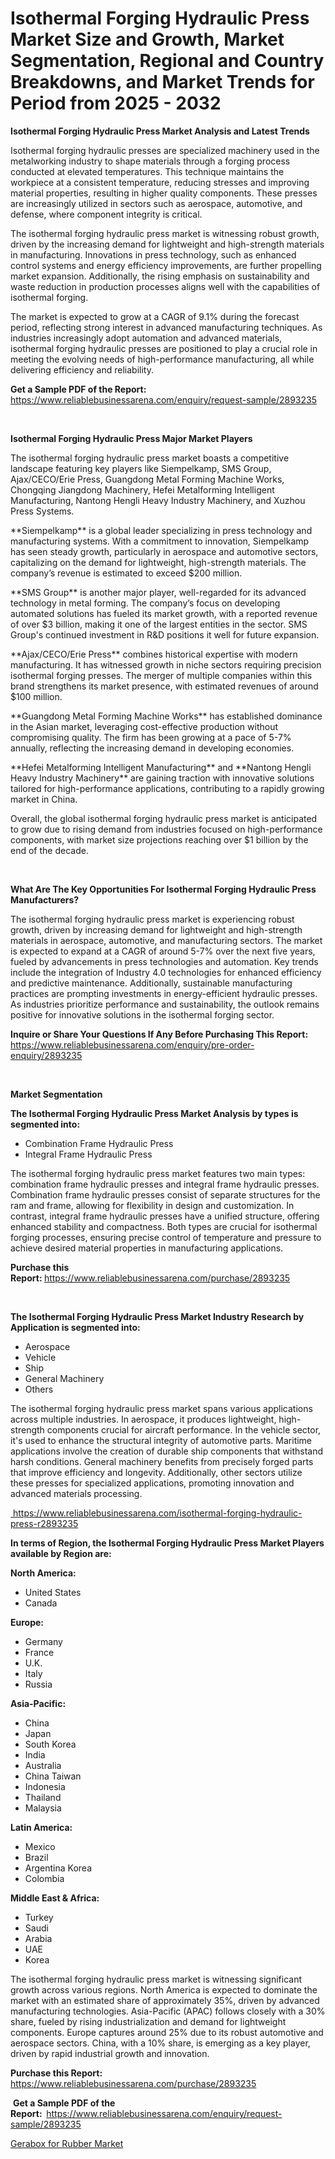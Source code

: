 <p><h1>Isothermal Forging Hydraulic Press Market Size and Growth, Market Segmentation, Regional and Country Breakdowns, and Market Trends for Period from 2025 -  2032</h1></p><p><strong>Isothermal Forging Hydraulic Press Market Analysis and Latest Trends</strong></p>
<p><p>Isothermal forging hydraulic presses are specialized machinery used in the metalworking industry to shape materials through a forging process conducted at elevated temperatures. This technique maintains the workpiece at a consistent temperature, reducing stresses and improving material properties, resulting in higher quality components. These presses are increasingly utilized in sectors such as aerospace, automotive, and defense, where component integrity is critical.</p><p>The isothermal forging hydraulic press market is witnessing robust growth, driven by the increasing demand for lightweight and high-strength materials in manufacturing. Innovations in press technology, such as enhanced control systems and energy efficiency improvements, are further propelling market expansion. Additionally, the rising emphasis on sustainability and waste reduction in production processes aligns well with the capabilities of isothermal forging.</p><p>The market is expected to grow at a CAGR of 9.1% during the forecast period, reflecting strong interest in advanced manufacturing techniques. As industries increasingly adopt automation and advanced materials, isothermal forging hydraulic presses are positioned to play a crucial role in meeting the evolving needs of high-performance manufacturing, all while delivering efficiency and reliability.</p></p>
<p><strong>Get a Sample PDF of the Report:&nbsp;</strong> <a href="https://www.reliablebusinessarena.com/enquiry/request-sample/2893235?utm_campaign=1892&utm_medium=2&utm_source=Github&utm_content=ia&utm_term=15032025&utm_id=isothermal-forging-hydraulic-press">https://www.reliablebusinessarena.com/enquiry/request-sample/2893235</a></p>
<p>&nbsp;</p>
<p><strong>Isothermal Forging Hydraulic Press Major Market Players</strong></p>
<p><p>The isothermal forging hydraulic press market boasts a competitive landscape featuring key players like Siempelkamp, SMS Group, Ajax/CECO/Erie Press, Guangdong Metal Forming Machine Works, Chongqing Jiangdong Machinery, Hefei Metalforming Intelligent Manufacturing, Nantong Hengli Heavy Industry Machinery, and Xuzhou Press Systems.</p><p>**Siempelkamp** is a global leader specializing in press technology and manufacturing systems. With a commitment to innovation, Siempelkamp has seen steady growth, particularly in aerospace and automotive sectors, capitalizing on the demand for lightweight, high-strength materials. The company’s revenue is estimated to exceed $200 million.</p><p>**SMS Group** is another major player, well-regarded for its advanced technology in metal forming. The company’s focus on developing automated solutions has fueled its market growth, with a reported revenue of over $3 billion, making it one of the largest entities in the sector. SMS Group's continued investment in R&D positions it well for future expansion.</p><p>**Ajax/CECO/Erie Press** combines historical expertise with modern manufacturing. It has witnessed growth in niche sectors requiring precision isothermal forging presses. The merger of multiple companies within this brand strengthens its market presence, with estimated revenues of around $100 million.</p><p>**Guangdong Metal Forming Machine Works** has established dominance in the Asian market, leveraging cost-effective production without compromising quality. The firm has been growing at a pace of 5-7% annually, reflecting the increasing demand in developing economies.</p><p>**Hefei Metalforming Intelligent Manufacturing** and **Nantong Hengli Heavy Industry Machinery** are gaining traction with innovative solutions tailored for high-performance applications, contributing to a rapidly growing market in China.</p><p>Overall, the global isothermal forging hydraulic press market is anticipated to grow due to rising demand from industries focused on high-performance components, with market size projections reaching over $1 billion by the end of the decade.</p></p>
<p>&nbsp;</p>
<p><strong>What Are The Key Opportunities For Isothermal Forging Hydraulic Press Manufacturers?</strong></p>
<p><p>The isothermal forging hydraulic press market is experiencing robust growth, driven by increasing demand for lightweight and high-strength materials in aerospace, automotive, and manufacturing sectors. The market is expected to expand at a CAGR of around 5-7% over the next five years, fueled by advancements in press technologies and automation. Key trends include the integration of Industry 4.0 technologies for enhanced efficiency and predictive maintenance. Additionally, sustainable manufacturing practices are prompting investments in energy-efficient hydraulic presses. As industries prioritize performance and sustainability, the outlook remains positive for innovative solutions in the isothermal forging sector.</p></p>
<p><strong>Inquire or Share Your Questions If Any Before Purchasing This Report:</strong> <a href="https://www.reliablebusinessarena.com/enquiry/pre-order-enquiry/2893235?utm_campaign=1892&utm_medium=2&utm_source=Github&utm_content=ia&utm_term=15032025&utm_id=isothermal-forging-hydraulic-press">https://www.reliablebusinessarena.com/enquiry/pre-order-enquiry/2893235</a></p>
<p>&nbsp;</p>
<p><strong>Market Segmentation</strong></p>
<p><strong>The Isothermal Forging Hydraulic Press Market Analysis by types is segmented into:</strong></p>
<p><ul><li>Combination Frame Hydraulic Press</li><li>Integral Frame Hydraulic Press</li></ul></p>
<p><p>The isothermal forging hydraulic press market features two main types: combination frame hydraulic presses and integral frame hydraulic presses. Combination frame hydraulic presses consist of separate structures for the ram and frame, allowing for flexibility in design and customization. In contrast, integral frame hydraulic presses have a unified structure, offering enhanced stability and compactness. Both types are crucial for isothermal forging processes, ensuring precise control of temperature and pressure to achieve desired material properties in manufacturing applications.</p></p>
<p><strong>Purchase this Report:&nbsp;</strong><a href="https://www.reliablebusinessarena.com/purchase/2893235?utm_campaign=1892&utm_medium=2&utm_source=Github&utm_content=ia&utm_term=15032025&utm_id=isothermal-forging-hydraulic-press">https://www.reliablebusinessarena.com/purchase/2893235</a></p>
<p>&nbsp;</p>
<p><strong>The Isothermal Forging Hydraulic Press Market Industry Research by Application is segmented into:</strong></p>
<p><ul><li>Aerospace</li><li>Vehicle</li><li>Ship</li><li>General Machinery</li><li>Others</li></ul></p>
<p><p>The isothermal forging hydraulic press market spans various applications across multiple industries. In aerospace, it produces lightweight, high-strength components crucial for aircraft performance. In the vehicle sector, it's used to enhance the structural integrity of automotive parts. Maritime applications involve the creation of durable ship components that withstand harsh conditions. General machinery benefits from precisely forged parts that improve efficiency and longevity. Additionally, other sectors utilize these presses for specialized applications, promoting innovation and advanced materials processing.</p></p>
<p><a href="https://www.reliablebusinessarena.com/isothermal-forging-hydraulic-press-r2893235?utm_campaign=1892&utm_medium=2&utm_source=Github&utm_content=ia&utm_term=15032025&utm_id=isothermal-forging-hydraulic-press">&nbsp;https://www.reliablebusinessarena.com/isothermal-forging-hydraulic-press-r2893235</a></p>
<p><strong>In terms of Region, the Isothermal Forging Hydraulic Press Market Players available by Region are:</strong></p>
<p>
    <p> <strong> North America: </strong>
        <ul>
            <li>United States</li>
            <li>Canada</li>
        </ul>
        </p> 
    <p> <strong> Europe: </strong>
        <ul>
            <li>Germany</li>
            <li>France</li>
            <li>U.K.</li>
            <li>Italy</li>
            <li>Russia</li>
        </ul>
        </p> 
    <p> <strong> Asia-Pacific: </strong>
        <ul>
            <li>China</li>
            <li>Japan</li>
            <li>South Korea</li>
            <li>India</li>
            <li>Australia</li>
            <li>China Taiwan</li>
            <li>Indonesia</li>
            <li>Thailand</li>
            <li>Malaysia</li>
        </ul>
        </p> 
    <p> <strong> Latin America: </strong>
        <ul>
            <li>Mexico</li>
            <li>Brazil</li>
            <li>Argentina Korea</li>
            <li>Colombia</li>
        </ul>
        </p> 
    <p> <strong> Middle East & Africa: </strong>
        <ul>
            <li>Turkey</li>
            <li>Saudi</li>
            <li>Arabia</li>
            <li>UAE</li>
            <li>Korea</li>
        </ul>
    </p>
    </p>
<p><p>The isothermal forging hydraulic press market is witnessing significant growth across various regions. North America is expected to dominate the market with an estimated share of approximately 35%, driven by advanced manufacturing technologies. Asia-Pacific (APAC) follows closely with a 30% share, fueled by rising industrialization and demand for lightweight components. Europe captures around 25% due to its robust automotive and aerospace sectors. China, with a 10% share, is emerging as a key player, driven by rapid industrial growth and innovation.</p></p>
<p><strong>Purchase this Report: </strong><a href="https://www.reliablebusinessarena.com/purchase/2893235?utm_campaign=1892&utm_medium=2&utm_source=Github&utm_content=ia&utm_term=15032025&utm_id=isothermal-forging-hydraulic-press">https://www.reliablebusinessarena.com/purchase/2893235</a></p>
<p>&nbsp;<strong>Get a Sample PDF of the Report:&nbsp;&nbsp;</strong><a href="https://www.reliablebusinessarena.com/enquiry/request-sample/2893235?utm_campaign=1892&utm_medium=2&utm_source=Github&utm_content=ia&utm_term=15032025&utm_id=isothermal-forging-hydraulic-press">https://www.reliablebusinessarena.com/enquiry/request-sample/2893235</a></p>
<p><strong></strong></p>
<p><p><a href="https://github.com/provorikovar/Market-Research-Report-List-7/blob/main/gerabox-for-rubber-market.md?utm_campaign=1892&utm_medium=2&utm_source=Github&utm_content=ia&utm_term=15032025&utm_id=isothermal-forging-hydraulic-press">Gerabox for Rubber Market</a></p></p>